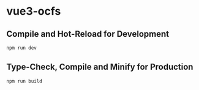 # vue3-ocfs

## Compile and Hot-Reload for Development

```sh
npm run dev
```

## Type-Check, Compile and Minify for Production

```sh
npm run build
```
